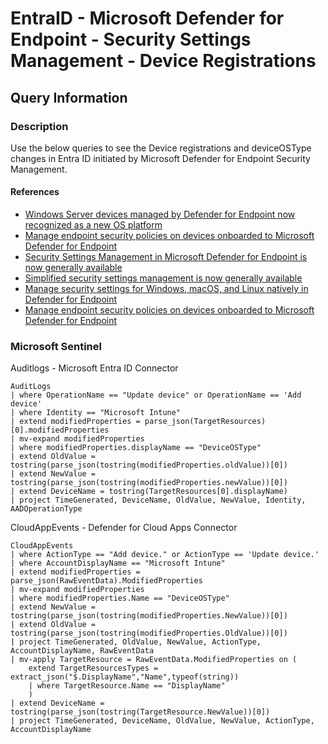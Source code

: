 # EntraID - Microsoft Defender for Endpoint - Security Settings Management - Device Registrations

## Query Information

### Description

Use the below queries to see the Device registrations and deviceOSType changes in Entra ID initiated by Microsoft Defender for Endpoint Security Management.

#### References

- [Windows Server devices managed by Defender for Endpoint now recognized as a new OS platform](https://techcommunity.microsoft.com/t5/intune-customer-success/windows-server-devices-managed-by-defender-for-endpoint-now/ba-p/3767773)
- [Manage endpoint security policies on devices onboarded to Microsoft Defender for Endpoint](https://learn.microsoft.com/en-us/mem/intune/protect/mde-security-integration)
- [Security Settings Management in Microsoft Defender for Endpoint is now generally available](https://techcommunity.microsoft.com/t5/microsoft-defender-for-endpoint/security-settings-management-in-microsoft-defender-for-endpoint/ba-p/3356970)
- [Simplified security settings management is now generally available](https://techcommunity.microsoft.com/t5/microsoft-defender-for-endpoint/simplified-security-settings-management-is-now-generally/ba-p/3975158)
- [Manage security settings for Windows, macOS, and Linux natively in Defender for Endpoint](https://techcommunity.microsoft.com/t5/microsoft-defender-for-endpoint/manage-security-settings-for-windows-macos-and-linux-natively-in/ba-p/3870617)
- [Manage endpoint security policies on devices onboarded to Microsoft Defender for Endpoint](https://learn.microsoft.com/en-us/mem/intune/protect/mde-security-integration#create-azure-ad-groups)

### Microsoft Sentinel

Auditlogs - Microsoft Entra ID Connector

```kql
AuditLogs
| where OperationName == "Update device" or OperationName == 'Add device'
| where Identity == "Microsoft Intune"
| extend modifiedProperties = parse_json(TargetResources)[0].modifiedProperties
| mv-expand modifiedProperties
| where modifiedProperties.displayName == "DeviceOSType"
| extend OldValue = tostring(parse_json(tostring(modifiedProperties.oldValue))[0])
| extend NewValue = tostring(parse_json(tostring(modifiedProperties.newValue))[0])
| extend DeviceName = tostring(TargetResources[0].displayName)
| project TimeGenerated, DeviceName, OldValue, NewValue, Identity, AADOperationType
```

CloudAppEvents - Defender for Cloud Apps Connector

```kql
CloudAppEvents
| where ActionType == "Add device." or ActionType == 'Update device.'
| where AccountDisplayName == "Microsoft Intune"
| extend modifiedProperties = parse_json(RawEventData).ModifiedProperties
| mv-expand modifiedProperties
| where modifiedProperties.Name == "DeviceOSType"
| extend NewValue = tostring(parse_json(tostring(modifiedProperties.NewValue))[0])
| extend OldValue = tostring(parse_json(tostring(modifiedProperties.OldValue))[0])
| project TimeGenerated, OldValue, NewValue, ActionType, AccountDisplayName, RawEventData
| mv-apply TargetResource = RawEventData.ModifiedProperties on (
    extend TargetResourcesTypes = extract_json("$.DisplayName","Name",typeof(string))
    | where TargetResource.Name == "DisplayName"
    )
| extend DeviceName = tostring(parse_json(tostring(TargetResource.NewValue))[0])
| project TimeGenerated, DeviceName, OldValue, NewValue, ActionType, AccountDisplayName
```
